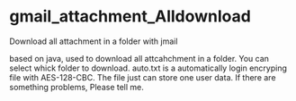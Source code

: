 # gmail_attachment_Alldownload
Download all attachment in a folder with jmail

based on java, used to download all attcahchment in a folder.
You can select whick folder to download.
auto.txt is a automatically login encryping file with AES-128-CBC.
The file just can store one user data.
If there are something problems, Please tell me.
